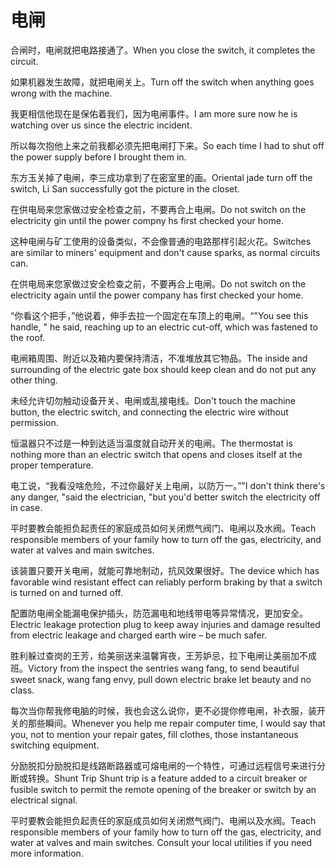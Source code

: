 # 电闸

<p><span class="chinese">合闸时，电闸就把电路接通了。</span><span class="english">When you close the switch, it completes the circuit.</span></p>

<p><span class="chinese">如果机器发生故障，就把电闸关上。</span><span class="english">Turn off the switch when anything goes wrong with the machine.</span></p>

<p><span class="chinese">我更相信他现在是保佑着我们，因为电闸事件。</span><span class="english">I am more sure now he is watching over us since the electric incident.</span></p>

<p><span class="chinese">所以每次抱他上来之前我都必须先把电闸打下来。</span><span class="english">So each time I had to shut off the power supply before I brought them in.</span></p>

<p><span class="chinese">东方玉关掉了电闸，李三成功拿到了在密室里的画。</span><span class="english">Oriental jade turn off the switch, Li San successfully got the picture in the closet.</span></p>

<p><span class="chinese">在供电局来您家做过安全检查之前，不要再合上电闸。</span><span class="english">Do not switch on the electricity gin until the power compny hs first checked your home.</span></p>

<p><span class="chinese">这种电闸与矿工使用的设备类似，不会像普通的电路那样引起火花。</span><span class="english">Switches are similar to miners' equipment and don't cause sparks, as normal circuits can.</span></p>

<p><span class="chinese">在供电局来您家做过安全检查之前，不要再合上电闸。</span><span class="english">Do not switch on the electricity again until the power company has first checked your home.</span></p>

<p><span class="chinese">“你看这个把手，”他说着，伸手去拉一个固定在车顶上的电闸。“</span><span class="english">"You see this handle, " he said, reaching up to an electric cut-off, which was fastened to the roof.</span></p>

<p><span class="chinese">电闸箱周围、附近以及箱内要保持清洁，不准堆放其它物品。</span><span class="english">The inside and surrounding of the electric gate box should keep clean and do not put any other thing.</span></p>

<p><span class="chinese">未经允许切勿触动设备开关、电闸或乱接电线。</span><span class="english">Don't touch the machine button, the electric switch, and connecting the electric wire without permission.</span></p>

<p><span class="chinese">恒温器只不过是一种到达适当温度就自动开关的电闸。</span><span class="english">The thermostat is nothing more than an electric switch that opens and closes itself at the proper temperature.</span></p>

<p><span class="chinese">电工说，“我看没啥危险，不过你最好关上电闸，以防万一。”</span><span class="english">"I don't think there's any danger, "said the electrician, "but you'd better switch the electricity off in case.</span></p>

<p><span class="chinese">平时要教会能担负起责任的家庭成员如何关闭燃气阀门、电闸以及水阀。</span><span class="english">Teach responsible members of your family how to turn off the gas, electricity, and water at valves and main switches.</span></p>

<p><span class="chinese">该装置只要开关电闸，就能可靠地制动，抗风效果很好。</span><span class="english">The device which has favorable wind resistant effect can reliably perform braking by that a switch is turned on and turned off.</span></p>

<p><span class="chinese">配置防电闸全能漏电保护插头，防范漏电和地线带电等异常情况，更加安全。</span><span class="english">Electric leakage protection plug to keep away injuries and damage resulted from electric leakage and charged earth wire – be much safer.</span></p>

<p><span class="chinese">胜利躲过查岗的王芳，给美丽送来温馨宵夜，王芳妒忌，拉下电闸让美丽加不成班。</span><span class="english">Victory from the inspect the sentries wang fang, to send beautiful sweet snack, wang fang envy, pull down electric brake let beauty and no class.</span></p>

<p><span class="chinese">每次当你帮我修电脑的时候，我也会这么说你，更不必提你修电闸，补衣服，装开关的那些瞬间。</span><span class="english">Whenever you help me repair computer time, I would say that you, not to mention your repair gates, fill clothes, those instantaneous switching equipment.</span></p>

<p><span class="chinese">分励脱扣分励脱扣是线路断路器或可熔电闸的一个特性，可通过远程信号来进行分断或转换。</span><span class="english">Shunt Trip Shunt trip is a feature added to a circuit breaker or fusible switch to permit the remote opening of the breaker or switch by an electrical signal.</span></p>

<p><span class="chinese">平时要教会能担负起责任的家庭成员如何关闭燃气阀门、电闸以及水阀。</span><span class="english">Teach responsible members of your family how to turn off the gas, electricity, and water at valves and main switches. Consult your local utilities if you need more information.</span></p>

